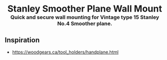 <!-- 2024-03-27 -->

<h1 align="center">
  Stanley Smoother Plane Wall Mount
  <br>
  <sup><sub><sup>Quick and secure wall mounting for Vintage type 15 Stanley No.4 Smoother plane.<sup></sub>
</h1>

## Inspiration

- https://woodgears.ca/tool_holders/handplane.html

